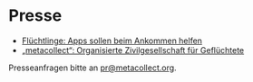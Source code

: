 # Presse

* [Flüchtlinge: Apps sollen beim Ankommen helfen](http://www.onlinekosten.de/news/fluechtlinge-apps-sollen-beim-ankommen-helfen_203118.html)
* [„metacollect“: Organisierte Zivilgesellschaft für Geflüchtete](http://ini20.de/2016/01/metacollect/)

Presseanfragen bitte an [pr@metacollect.org](mailto:pr@metacollect.org).
